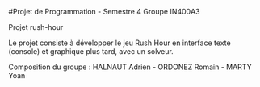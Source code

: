 #Projet de Programmation - Semestre 4
Groupe IN400A3

Projet rush-hour

Le projet consiste à développer le jeu Rush Hour en interface texte (console) et graphique plus tard, avec un solveur.

Composition du groupe :
HALNAUT Adrien - ORDONEZ Romain - MARTY Yoan